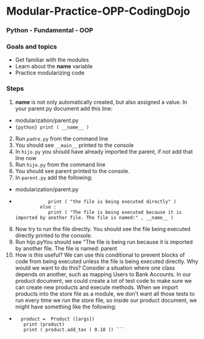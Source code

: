 # Modular-Practice-OPP-CodingDojo
### Python - Fundamental - OOP 
### Goals and topics
* Get familiar with the modules
* Learn about the __name__ variable
* Practice modularizing code
### Steps
1. __name__ is not only automatically created, but also assigned a value. In your parent.py document add this line:
* modularization/parent.py
* ```{python} print ( __name__ )```
2. Run  ```padre.py``` from the command line
3. You should see ```__main__``` printed to the console 
4. In ```hijo.py``` you should have already imported the parent, if not add that line now 
5. Run  ```hijo.py``` from the command line
6. You should see parent printed to the console.
7. In ```parent.py``` add the following: 
* modularization/parent.py
* ```{python}if  __name__  = =  "__main__" :
              print ( "the file is being executed directly" )
           else :
              print ( "The file is being executed because it is imported by another file. The file is named:" , __name__ )
  ```
8. Now try to run the file directly. You should see the file being executed directly printed to the console. 
9. Run hijo.pyYou should see "The file is being run because it is imported by another file. The file is named: parent
10. How is this useful? We can use this conditional to prevent blocks of code from being executed unless the file is being executed directly. Why would we want to do this? Consider a situation where one class depends on another, such as mapping Users to Bank Accounts. In our product document, we could create a lot of test code to make sure we can create new products and execute methods. When we import products into the store file as a module, we don't want all those tests to run every time we run the store file, so inside our product document, we might have something like the following:
* ```{python} if  __name__  = =  "__main__" : 
    product =  Product ([args])
     print (product)
     print ( product.add_tax ( 0.18 )) ```
